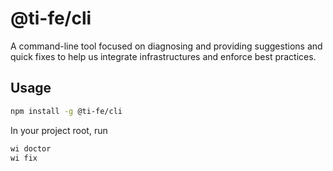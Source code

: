 # @ti-fe/cli

A command-line tool focused on diagnosing and providing suggestions and quick fixes to help us integrate infrastructures and enforce best practices.

## Usage

```sh
npm install -g @ti-fe/cli
```

In your project root, run

```sh
wi doctor
wi fix
```
